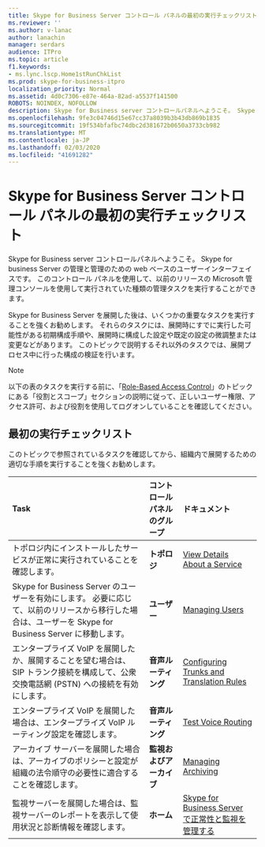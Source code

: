 ```yaml
---
title: Skype for Business Server コントロール パネルの最初の実行チェックリスト
ms.reviewer: ''
ms.author: v-lanac
author: lanachin
manager: serdars
audience: ITPro
ms.topic: article
f1.keywords:
- ms.lync.lscp.Home1stRunChkList
ms.prod: skype-for-business-itpro
localization_priority: Normal
ms.assetid: 4d0c7306-e87e-464a-82ad-a5537f141500
ROBOTS: NOINDEX, NOFOLLOW
description: Skype for Business server コントロールパネルへようこそ。 Skype for business Server の管理と管理のための web ベースのユーザーインターフェイスです。 このコントロール パネルを使用して、以前のリリースの Microsoft 管理コンソールを使用して実行されていた種類の管理タスクを実行することができます。
ms.openlocfilehash: 9fe3c04746d15e67cc37a8039b3b43db869b1835
ms.sourcegitcommit: 19f534bfafbc74dbc2d381672b0650a3733cb982
ms.translationtype: MT
ms.contentlocale: ja-JP
ms.lasthandoff: 02/03/2020
ms.locfileid: "41691282"
---
```

# <a name="first-run-checklist-for-skype-for-business-server-control-panel"></a>Skype for Business Server コントロール パネルの最初の実行チェックリスト

Skype for Business server コントロールパネルへようこそ。 Skype for business Server の管理と管理のための web ベースのユーザーインターフェイスです。 このコントロール パネルを使用して、以前のリリースの Microsoft 管理コンソールを使用して実行されていた種類の管理タスクを実行することができます。

Skype for Business Server を展開した後は、いくつかの重要なタスクを実行することを強くお勧めします。 それらのタスクには、展開時にすでに実行した可能性がある初期構成手順や、展開時に構成した設定や既定の設定の微調整または変更などがあります。 このトピックで説明するそれ以外のタスクでは、展開プロセス中に行った構成の検証を行います。

> [!NOTE]
> 以下の表のタスクを実行する前に、「[Role-Based Access Control](https://technet.microsoft.com/library/41204ba3-ce5b-41a8-a6c3-b444468fa328.aspx)」のトピックにある「役割とスコープ」セクションの説明に従って、正しいユーザー権限、アクセス許可、および役割を使用してログオンしていることを確認してください。

## <a name="first-run-checklist"></a>最初の実行チェックリスト

このトピックで参照されているタスクを確認してから、組織内で展開するための適切な手順を実行することを強くお勧めします。

|**Task**|**コントロール パネルのグループ**|**ドキュメント**|
|:-----|:-----|:-----|
|トポロジ内にインストールしたサービスが正常に実行されていることを確認します。  <br/> |**トポロジ** <br/> |[View Details About a Service](https://technet.microsoft.com/library/bc8e8202-cd68-47e4-95b2-bb36e51cc124.aspx) <br/> |
|Skype for Business Server のユーザーを有効にします。 必要に応じて、以前のリリースから移行した場合は、ユーザーを Skype for Business Server に移動します。  <br/> |**ユーザー** <br/> |[Managing Users](https://technet.microsoft.com/library/8021087e-5084-4a39-9fef-ab9376c6d371.aspx) <br/> |
|エンタープライズ VoIP を展開したか、展開することを望む場合は、SIP トランク接続を構成して、公衆交換電話網 (PSTN) への接続を有効にします。  <br/> |**音声ルーティング** <br/> |[Configuring Trunks and Translation Rules](https://technet.microsoft.com/library/0c339511-a185-484e-94f0-dbe918b7e48a.aspx) <br/> |
|エンタープライズ VoIP を展開した場合は、エンタープライズ VoIP ルーティング設定を確認します。  <br/> |**音声ルーティング** <br/> |[Test Voice Routing](https://technet.microsoft.com/library/d3aae909-fef6-440f-b144-0b62dc82bf5d.aspx) <br/> |
|アーカイブ サーバーを展開した場合は、アーカイブのポリシーと設定が組織の法令順守の必要性に適合することを確認します。  <br/> |**監視およびアーカイブ** <br/> |[Managing Archiving](https://technet.microsoft.com/library/48c6cc8c-c2c1-4534-9a8a-fd5eb738076a.aspx) <br/> |
|監視サーバーを展開した場合は、監視サーバーのレポートを表示して使用状況と診断情報を確認します。  <br/> |**ホーム** <br/> |[Skype for Business Server で正常性と監視を管理する](../../../manage/health-and-monitoring/health-and-monitoring.md) <br/> |



